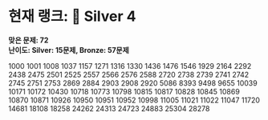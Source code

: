 # 현재 랭크: 🥈 Silver 4  
**맞은 문제: 72**  
**난이도: Silver: 15문제, Bronze: 57문제**  

1000 1001 1008 1037 1157 1271 1316 1330 1436 1476 1546 1929 2164 2292 2438 2475 2501 2525 2557 2566 2576 2588 2720 2738 2739 2741 2742 2745 2751 2753 2869 2884 2903 2908 2920 5086 8393 9498 9655 10039 10171 10172 10430 10718 10773 10798 10815 10817 10828 10845 10869 10870 10871 10926 10950 10951 10952 10998 11005 11021 11022 11047 11720 14681 18108 18258 24262 24313 24723 24883 25304 28278

